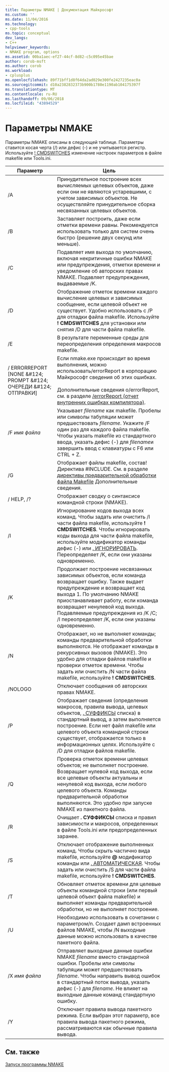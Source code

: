 ```yaml
---
title: Параметры NMAKE | Документация Майкрософт
ms.custom: ''
ms.date: 11/04/2016
ms.technology:
- cpp-tools
ms.topic: conceptual
dev_langs:
- C++
helpviewer_keywords:
- NMAKE program, options
ms.assetid: 00ba1aec-ef27-44cf-8d82-c5c095e45bae
author: corob-msft
ms.author: corob
ms.workload:
- cplusplus
ms.openlocfilehash: 89f71bff1d8f64da2ad029e300fe2427235eac0a
ms.sourcegitcommit: d10a2382832373b900b1780e1190ab104175397f
ms.translationtype: MT
ms.contentlocale: ru-RU
ms.lasthandoff: 09/06/2018
ms.locfileid: "43894529"
---
```

# <a name="nmake-options"></a>Параметры NMAKE

Параметры NMAKE описаны в следующей таблице. Параметры ставится косая черта (/) или дефис (-) и не учитывается регистр. Используйте [! CMDSWITCHES](../build/makefile-preprocessing-directives.md) изменение настроек параметров в файле makefile или Tools.ini.

|Параметр|Цель|
|------------|-------------|
|/A|Принудительное построение всех вычисляемых целевых объектов, даже если они не являются устаревшими, с учетом зависимых объектов. Не осуществляйте принудительное сборка несвязанных целевых объектов.|
|/B|Заставляет построить, даже если отметки времени равны. Рекомендуется использовать только для систем очень быстро (решение двух секунд или меньше).|
|/C|Подавляет имя выхода по умолчанию, включая некритичные ошибки NMAKE или предупреждения, отметки времени и уведомление об авторских правах NMAKE. Подавляет предупреждения, выдаваемые /K.|
|/D|Отображение отметок времени каждого вычисление целевых и зависимых сообщение, если целевой объект не существует. Удобно использовать с /P для отладки файла makefile. Используйте **! CMDSWITCHES** для установки или снятия /D для части файла makefile.|
|/E|В результате переменные среды для переопределения определения макросов makefile.|
|/ ERRORREPORT [NONE &AMP;#124; PROMPT &AMP;#124; ОЧЕРЕДИ &AMP;#124; ОТПРАВКИ]|Если nmake.exe происходит во время выполнения, можно использовать/errorReport в корпорацию Майкрософт сведения об этих ошибках.<br /><br /> Дополнительные сведения о/errorReport, см. в разделе [/errorReport (отчет внутренних ошибках компилятора)](../build/reference/errorreport-report-internal-compiler-errors.md).|
|/F *имя файла*|Указывает *filename* как makefile. Пробелы или символы табуляции может предшествовать *filename*. Укажите /F один раз для каждого файла makefile. Чтобы указать makefile из стандартного ввода, указать дефис (-) для *filename*и завершить ввод с клавиатуры с F6 или CTRL + Z.|
|/G|Отображает файлы makefile, состав! Директива #INCLUDE.  См. в разделе [директивы предварительной обработки файла Makefile](../build/makefile-preprocessing-directives.md) Дополнительные сведения.|
|/ HELP, /?|Отображает сводку о синтаксисе командной строки (NMAKE).|
|/I|Игнорирование кодов выхода всех команд. Чтобы задать или очистить /I части файла makefile, используйте **! CMDSWITCHES**. Чтобы игнорировать коды выхода для части файла makefile, используйте модификатор команды дефис (-) или [. ИГНОРИРОВАТЬ](../build/dot-directives.md). Переопределяет /K, если они указаны одновременно.|
|/K|Продолжает построение несвязанных зависимых объектов, если команда возвращает ошибку. Также выдает предупреждение и возвращает код выхода 1. По умолчанию NMAKE приостанавливает работу, если команда возвращает ненулевой код выхода. Подавляемые предупреждения из /K /C; /I переопределяет /K, если они указаны одновременно.|
|/N|Отображает, но не выполняет команды; команды предварительной обработки выполняются. Не отображает команды в рекурсивных вызовов (NMAKE). Это удобно для отладки файлов makefile и проверки отметок времени. Чтобы задать или очистить /N части файла makefile, используйте **! CMDSWITCHES**.|
|/NOLOGO|Отключает сообщения об авторских правах NMAKE.|
|/P|Отображает сведения (определения макросов, правила вывода, целевых объектов, [. СУФФИКСЫ](../build/dot-directives.md) списка) в стандартный вывод, а затем выполняется построение. Если нет файл makefile или целевого объекта командной строки существует, отображается только в информационных целях. Используйте с /D для отладки файлов makefile.|
|/Q|Проверка отметок времени целевых объектов; не выполняет построение. Возвращает нулевой код выхода, если все целевые объекты актуальны и ненулевой код выхода, если любого целевого объекта. Команды предварительной обработки выполняются. Это удобно при запуске NMAKE из пакетного файла.|
|/R|Очищает **. СУФФИКСЫ** списка и правил зависимости и макросов, определенных в файле Tools.ini или предопределенных заранее.|
|/S|Отключает отображение выполненных команд. Чтобы скрыть частично вида makefile, используйте **\@** модификатор команды или [. АВТОМАТИЧЕСКАЯ](../build/dot-directives.md). Чтобы задать или очистить /S для части файла makefile, используйте **! CMDSWITCHES**.|
|/T|Обновляет отметок времени для целевые объекты командной строки (или первый целевой объект файла makefile) и выполняет команды предварительной обработки, но не выполняет построение.|
|/U|Необходимо использовать в сочетании с параметром/n. Создает дамп встроенных файлов NMAKE, чтобы /N выходные данные можно использовать в качестве пакетного файла.|
|/X *имя файла*|Отправляет выходные данные ошибки NMAKE *filename* вместо стандартной ошибки. Пробелы или символы табуляции может предшествовать *filename*. Чтобы направить вывод ошибок в стандартный поток вывода, указать дефис (-) для *filename*. Не влияет на выходные данные команд стандартную ошибку.|
|/Y|Отключает правила вывода пакетного режима. Если выбран этот параметр, все правила вывода пакетного режима, рассматриваются как обычные правила вывода.|

## <a name="see-also"></a>См. также

[Запуск программы NMAKE](../build/running-nmake.md)
